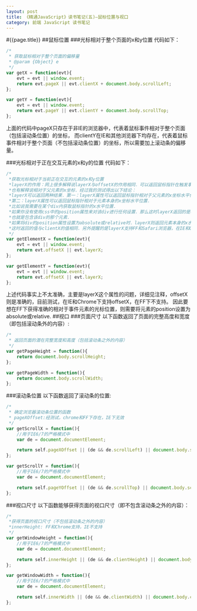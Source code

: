 ```yaml
---
layout: post
title: 《精通JavaScript》读书笔记(五)—鼠标位置与视口
category: 前端 JavaScript 读书笔记
---
```

#{{page.title}}
##鼠标位置
###光标相对于整个页面的x和y位置
代码如下：

```javascript
/*
 * 获取鼠标相对于整个页面的偏移量
 * @param {Object} e
 */
var getX = function(evt){
	evt = evt || window.event;
	return evt.pageX || evt.clientX + document.body.scrollLeft;
};

var getY = function(evt){
	evt = evt || window.event;
	return evt.pageY || evt.clientY + document.body.scrollTop;
};
```
上面的代码中pageX只存在于非IE的浏览器中，代表着鼠标事件相对于整个页面（包括滚动条位置）的坐标，
而clientY在IE和其他浏览器下均存在，代表着鼠标事件相对于整个页面（不包括滚动条位置）的坐标，所以需要加上滚动条的偏移量。

###光标相对于正在交互元素的x和y的位置
代码如下：

```javascript
/*
 *获取光标相对于当前正在交互的元素的x和y位置
 *layerX的作用：网上很多解释说layerX与offsetX的作用相同．可以返回鼠标指针在触发事件元素内的x坐标
 *也有解释说相对于父元素的x坐标．经过我的测试得出以下结论：
 *layerX可以返回两种结果．第一：layerX属性可以返回鼠标指针相对于父元素的x坐标水平位置．
 *第二：layerX属性可以返回鼠标指针相对于元素本身的x坐标水平位置．
 *比如说我需要在某个div内获取鼠标指针的x水平位置．
 *如果你没有使用css中的position属性来对该div进行任何设置．那么这时layerX返回的是相对于div父元素的x坐标．
 *也就是包含该div的那个元素．
 *如果将div的position属性设置为absolute或relative时．layerX则返回元素本身的x水平位置．
 *这时返回的值与clientX的值相同．另外提醒的是layerX支持FF和Safari浏览器，在IE和Opear中无法使用．
 */
var getElementX = function(evt){
	evt = evt || window.event;
	return evt.offsetX || evt.layerX;
};

var getElementY = function(evt){
	evt = evt || window.event;
	return evt.offsetX || evt.layerX;
};
```
上述代码事实上不太准确，主要是layerX这个属性的问题，详细见注释，offsetX则是准确的，目前测试，在IE和Chrome下支持offsetX，在FF下不支持。
因此要想在FF下获得准确的相对于事件元素的光标位置，则需要将元素的position设置为absolute或relative.
##视口
###页面尺寸
以下函数返回了页面的完整高度和宽度（即包括滚动条外的内容）:

```javascript
/*
 * 返回页面的潜在完整宽度和高度（包括滚动条之外的内容）
 */
var getPageHeight = function(){
	return document.body.scrollHeight;
};

var getPageWidth = function(){
	return document.body.scrollWidth;
};
```
###滚动条位置
以下函数返回了滚动条的位置:

```javascript
/*
 * 确定浏览器滚动条位置的函数
 * pageXOffset:经测试，chrome和FF下存在，IE下无效
 */
var getScrollX = function(){
	//用于IE6/7的严格模式中
	var de = document.documentElement;

	return self.pageXOffset || (de && de.scrollLeft) || document.body.scrollLeft;
};

var getScrollY = function(){
	//用于IE6/7的严格模式中
	var de = document.documentElement;

	return self.pageYOffset || (de && de.scrollTop) || document.body.scrollTop;
};
```
###视口尺寸
以下函数能够获得页面的视口尺寸（即不包含滚动条之外的内容）：

```javascript
/*
 *获得页面的视口尺寸（不包括滚动条之外的内容）
 *innerHeight: FF和Chrome支持，IE不支持
 */
var getWindowHeight = function(){
	//用于IE6/7的严格模式中
	var de = document.documentElement;

	return self.innerHeight || (de && de.clientHeight) || document.body.clientHeight;
};

var getWindowWidth = function(){
	//用于IE6/7的严格模式中
	var de = document.documentElement;

	return self.innerWidth || (de && de.clientWidth) || document.body.clientWidth;
};
```
